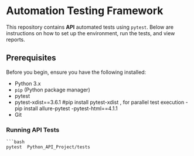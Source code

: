 # Automation Testing Framework

This repository contains  **API** automated tests using `pytest`. Below are instructions on how to set up the environment, run the tests, and view reports.


## Prerequisites

Before you begin, ensure you have the following installed:

- Python 3.x
- `pip` (Python package manager)
- pytest
- pytest-xdist==3.6.1   #pip install pytest-xdist ,  for parallel test execution
-pip install allure-pytest
-pytest-html==4.1.1
- Git



### Running API Tests

    ```bash
    pytest  Python_API_Project/tests


